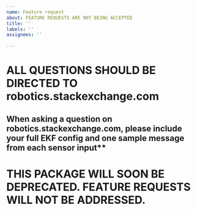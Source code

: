 ```yaml
---
name: Feature request
about: FEATURE REQUESTS ARE NOT BEING ACCEPTED
title: ''
labels: ''
assignees: ''

---
```


# ALL QUESTIONS SHOULD BE DIRECTED TO robotics.stackexchange.com

## When asking a question on robotics.stackexchange.com, please include your full EKF config and one sample message from each sensor input**

# THIS PACKAGE WILL SOON BE DEPRECATED. FEATURE REQUESTS WILL NOT BE ADDRESSED.
